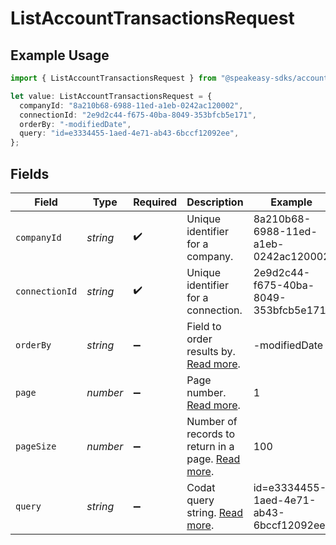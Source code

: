 # ListAccountTransactionsRequest

## Example Usage

```typescript
import { ListAccountTransactionsRequest } from "@speakeasy-sdks/accounting/sdk/models/operations";

let value: ListAccountTransactionsRequest = {
  companyId: "8a210b68-6988-11ed-a1eb-0242ac120002",
  connectionId: "2e9d2c44-f675-40ba-8049-353bfcb5e171",
  orderBy: "-modifiedDate",
  query: "id=e3334455-1aed-4e71-ab43-6bccf12092ee",
};
```

## Fields

| Field                                                                                           | Type                                                                                            | Required                                                                                        | Description                                                                                     | Example                                                                                         |
| ----------------------------------------------------------------------------------------------- | ----------------------------------------------------------------------------------------------- | ----------------------------------------------------------------------------------------------- | ----------------------------------------------------------------------------------------------- | ----------------------------------------------------------------------------------------------- |
| `companyId`                                                                                     | *string*                                                                                        | :heavy_check_mark:                                                                              | Unique identifier for a company.                                                                | 8a210b68-6988-11ed-a1eb-0242ac120002                                                            |
| `connectionId`                                                                                  | *string*                                                                                        | :heavy_check_mark:                                                                              | Unique identifier for a connection.                                                             | 2e9d2c44-f675-40ba-8049-353bfcb5e171                                                            |
| `orderBy`                                                                                       | *string*                                                                                        | :heavy_minus_sign:                                                                              | Field to order results by. [Read more](https://docs.codat.io/using-the-api/ordering-results).   | -modifiedDate                                                                                   |
| `page`                                                                                          | *number*                                                                                        | :heavy_minus_sign:                                                                              | Page number. [Read more](https://docs.codat.io/using-the-api/paging).                           | 1                                                                                               |
| `pageSize`                                                                                      | *number*                                                                                        | :heavy_minus_sign:                                                                              | Number of records to return in a page. [Read more](https://docs.codat.io/using-the-api/paging). | 100                                                                                             |
| `query`                                                                                         | *string*                                                                                        | :heavy_minus_sign:                                                                              | Codat query string. [Read more](https://docs.codat.io/using-the-api/querying).                  | id=e3334455-1aed-4e71-ab43-6bccf12092ee                                                         |